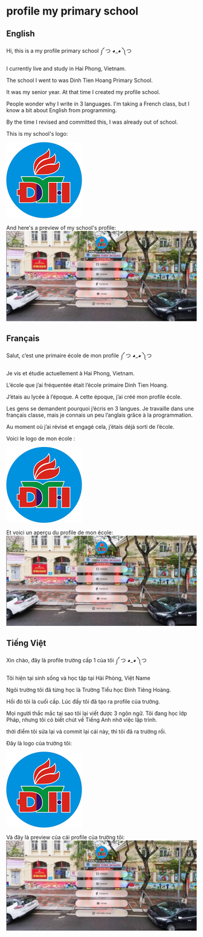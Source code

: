 # profile my primary school
## English 
Hi, this is a my profile primary school ༼ つ ◕_◕ ༽つ

I currently live and study in Hai Phong, Vietnam.

The school I went to was Dinh Tien Hoang Primary School.

It was my senior year. At that time I created my profile school.

People wonder why I write in 3 languages. I'm taking a French class, but I know a bit about English from programming.

By the time I revised and committed this, I was already out of school.

This is my school's logo:

![alt text](/img/DTH.png "Dinh Tien Hoang Primary School")

And here's a preview of my school's profile:
![alt text](/img/preview.png "Preview")

## Français
Salut, c’est une primaire école de mon profile ༼ つ ◕_◕ ༽つ

Je vis et étudie actuellement à Hai Phong, Vietnam.

L’école que j’ai fréquentée était l’école primaire Dinh Tien Hoang.

J’étais au lycée à l’époque. A cette époque, j’ai créé mon profile école.

Les gens se demandent pourquoi j’écris en 3 langues. Je travaille dans une français classe, mais je connais un peu l’anglais grâce à la programmation.

Au moment où j’ai révisé et engagé cela, j’étais déjà sorti de l’école.

Voici le logo de mon école :

![alt text](/img/DTH.png "L’école primaire Dinh Tien Hoang")

Et voici un aperçu du profile de mon école:
![alt text](/img/preview.png "Aperçu")

## Tiếng Việt
Xin chào, đây là profile trường cấp 1 của tôi ༼ つ ◕_◕ ༽つ

Tôi hiện tại sinh sống và học tập tại Hải Phòng, Việt Name

Ngôi trường tôi đã từng học là Trường Tiểu học Đinh Tiêng Hoàng.

Hồi đó tôi là cuối cấp. Lúc đấy tôi đã tạo ra profile của trường.

Mọi người thắc mắc tại sao tôi lại viết được 3 ngôn ngữ. Tôi đang học lớp Pháp, nhưng tôi có biết chút về Tiếng Anh nhờ việc lập trình.

thời điểm tôi sửa lại và commit lại cái này, thì tôi đã ra trường rồi.

Đây là logo của trường tôi:

![alt text](/img/DTH.png "Trường Tiểu học Đinh Tiêng Hoàng")

Và đây là preview của cái profile của trường tôi:
![alt text](/img/preview.png "Preview")
